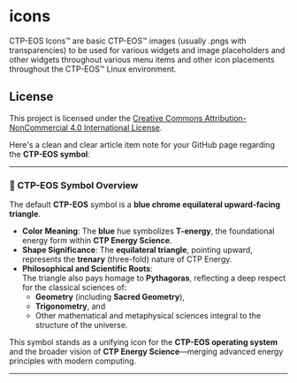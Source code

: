 # icons
CTP-EOS Icons™ are basic CTP-EOS™ images (usually .pngs with transparencies) to be used for various widgets and image placeholders and other widgets throughout various menu items and other icon placements throughout the CTP-EOS™ Linux environment.

## License

This project is licensed under the [Creative Commons Attribution-NonCommercial 4.0 International License](https://creativecommons.org/licenses/by-nc/4.0/).

Here's a clean and clear article item note for your GitHub page regarding the **CTP-EOS symbol**:

---

### 🔷 CTP-EOS Symbol Overview

The default **CTP-EOS** symbol is a **blue chrome equilateral upward-facing triangle**.

- **Color Meaning**: The **blue** hue symbolizes **T-energy**, the foundational energy form within **CTP Energy Science**.
- **Shape Significance**: The **equilateral triangle**, pointing upward, represents the **trenary** (three-fold) nature of CTP Energy.
- **Philosophical and Scientific Roots**:  
  The triangle also pays homage to **Pythagoras**, reflecting a deep respect for the classical sciences of:
  - **Geometry** (including **Sacred Geometry**),
  - **Trigonometry**, and
  - Other mathematical and metaphysical sciences integral to the structure of the universe.

This symbol stands as a unifying icon for the **CTP-EOS operating system** and the broader vision of **CTP Energy Science**—merging advanced energy principles with modern computing.

---
